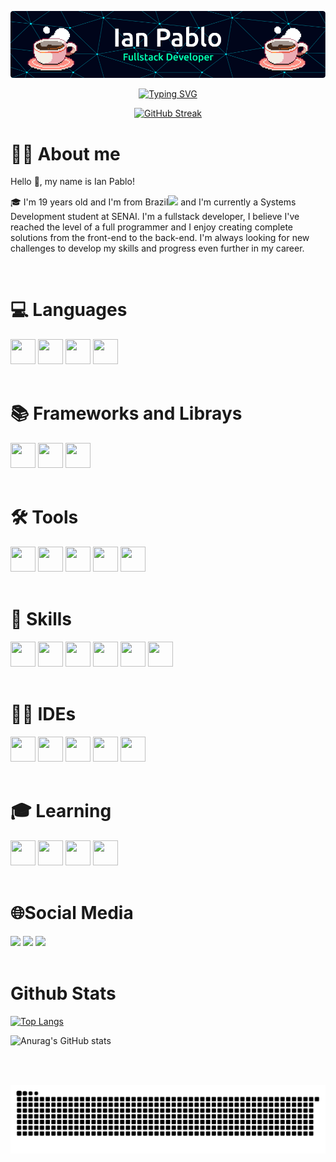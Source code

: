 ![Header](./github-header-image.gif)
<br>
<div align="center">

[![Typing SVG](https://readme-typing-svg.herokuapp.com?font=Fira+Code&weight=600&size=24&duration=2000&pause=1000&color=00ffb3&center=true&vCenter=true&width=435&lines=Welcome!;My+Name+is+Ian+Pablo;I'm+From+Brazil;I'm+FullStack+Developer)](https://git.io/typing-svg)
<br>

[![GitHub Streak](https://streak-stats.demolab.com?user=ianmsfvenom&theme=black-ice&hide_border=true)](https://git.io/streak-stats)

<div align="left">


<h1>🧑🏾 About me</h1>
Hello 👋, my name is Ian Pablo!

🎓 I'm 19 years old and I'm from Brazil<img src="https://upload.wikimedia.org/wikipedia/commons/0/05/Flag_of_Brazil.svg" width="20"> and I'm currently a Systems Development student at SENAI. I'm a fullstack developer, I believe I've reached the level of a full programmer and I enjoy creating complete solutions from the front-end to the back-end. I'm always looking for new challenges to develop my skills and progress even further in my career.

<br>

<div>
    <h1>💻 Languages</h1>
    <img src="https://cdn.jsdelivr.net/gh/devicons/devicon/icons/typescript/typescript-original.svg" width="40" height="40"/>
    <img src="https://cdn.jsdelivr.net/gh/devicons/devicon/icons/javascript/javascript-original.svg" width="40" height="40"/>
    <img src="https://cdn.jsdelivr.net/gh/devicons/devicon/icons/java/java-original.svg" width="40" height="40"/>
    <img src="https://cdn.jsdelivr.net/gh/devicons/devicon/icons/python/python-original.svg" width="40" height="40"/>
</div>

<br>

<div>
    <h1>📚 Frameworks and Librays</h1>
    <img src="https://cdn.jsdelivr.net/gh/devicons/devicon/icons/nextjs/nextjs-original.svg" width="40" height="40"/>
    <img src="https://cdn.jsdelivr.net/gh/devicons/devicon/icons/express/express-original.svg" width="40" height="40"/>
    <img src="https://cdn.jsdelivr.net/gh/devicons/devicon/icons/react/react-original.svg" width="40" height="40"/>
    
</div>

<br>

<div>
    <h1>🛠️ Tools</h1>
    <img src="https://cdn.jsdelivr.net/gh/devicons/devicon/icons/nodejs/nodejs-original.svg" width="40" height="40"/>
    <img src="https://cdn.jsdelivr.net/gh/devicons/devicon/icons/npm/npm-original-wordmark.svg" width="40" height="40"/>
    <img src="https://cdn.jsdelivr.net/gh/devicons/devicon/icons/tailwindcss/tailwindcss-original.svg" width="40" height="40" /> 
    <img src="https://cdn.jsdelivr.net/gh/devicons/devicon/icons/androidstudio/androidstudio-original.svg" width="40" height="40"/>   
    <img src="https://cdn.jsdelivr.net/gh/devicons/devicon/icons/eslint/eslint-original.svg" width="40" height="40"/>
</div>

<br>

<div>
    <h1>🔧 Skills</h1>
    <img src="https://cdn.jsdelivr.net/gh/devicons/devicon/icons/html5/html5-original.svg" width="40" height="40"/>
    <img src="https://cdn.jsdelivr.net/gh/devicons/devicon/icons/css3/css3-original.svg" width="40" height="40"/>
    <img src="https://cdn.jsdelivr.net/gh/devicons/devicon/icons/sqlite/sqlite-original.svg" width="40" height="40"/>
    <img src="https://cdn.jsdelivr.net/gh/devicons/devicon/icons/mysql/mysql-original.svg" width="40" height="40"/>
    <img src="https://cdn.jsdelivr.net/gh/devicons/devicon/icons/mongodb/mongodb-original.svg" width="40" height="40"/>
    <img src="https://cdn.jsdelivr.net/gh/devicons/devicon/icons/figma/figma-original.svg" width="40" height="40"/>
</div>

<br>

<div>
    <h1>👨‍💻 IDEs</h1>
    <img src="https://cdn.jsdelivr.net/gh/devicons/devicon/icons/intellij/intellij-original.svg" width="40" height="40"/>
    <img src="https://cdn.jsdelivr.net/gh/devicons/devicon/icons/pycharm/pycharm-original.svg" width="40" height="40"/>
    <img src="https://cdn.jsdelivr.net/gh/devicons/devicon/icons/vscode/vscode-original.svg" width="40" height="40"/>
    <img src="https://cdn.jsdelivr.net/gh/devicons/devicon/icons/visualstudio/visualstudio-original.svg" width="40" height="40"/>
    <img src="https://cdn.jsdelivr.net/gh/devicons/devicon/icons/eclipse/eclipse-original.svg" width="40" height="40"/>
</div>

<br>

<div>
    <h1>🎓 Learning</h1>
    <img src="https://cdn.jsdelivr.net/gh/devicons/devicon/icons/php/php-original.svg" width="40" height="40"/>
    <img src="https://cdn.jsdelivr.net/gh/devicons/devicon/icons/laravel/laravel-original.svg" width="40" height="40"/>
    <img src="https://cdn.jsdelivr.net/gh/devicons/devicon/icons/composer/composer-original.svg" width="40" height="40"/>
    <img src="https://cdn.jsdelivr.net/gh/devicons/devicon/icons/csharp/csharp-original.svg" width="40" height="40"/>
</div>

<br>

<div>
    <h1>🌐Social Media</h1>
    <a href="https://www.instagram.com/__yyan.ts/" target="_blank"><img src="https://img.shields.io/badge/-Instagram-%23E4405F?style=for-the-badge&logo=instagram&logoColor=white" target="_blank"></a>
    <a href = "mailto:ianpablosilvasouza129@gmail.com"><img src="https://img.shields.io/badge/Gmail-D14836?style=for-the-badge&logo=gmail&logoColor=white" target="_blank"></a>
    <a href="https://www.linkedin.com/in/ian-pablo-silva-souza/" target="_blank"><img src="https://img.shields.io/badge/-LinkedIn-%230077B5?style=for-the-badge&logo=linkedin&logoColor=white" target="_blank"></a>   
</div>

<br>

<h1>Github Stats</h1>

[![Top Langs](https://github-readme-stats.vercel.app/api/top-langs/?username=ianmsfvenom&layout=donut-vertical&theme=transparent)](https://github.com/anuraghazra/github-readme-stats)

![Anurag's GitHub stats](https://github-readme-stats.vercel.app/api?username=ianmsfvenom&show_icons=true&theme=transparent)


<br>
<br>

<div align="center">

![Snake animation](./github-contribution-grid-snake.svg)